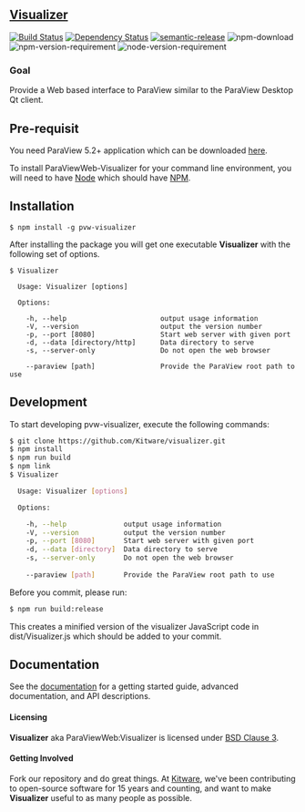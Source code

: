## [Visualizer](http://kitware.github.io/Visualizer/)

[![Build Status](https://travis-ci.org/Kitware/visualizer.svg)](https://travis-ci.org/Kitware/visualizer)
[![Dependency Status](https://david-dm.org/kitware/visualizer.svg)](https://david-dm.org/kitware/pvw-visualizer)
[![semantic-release](https://img.shields.io/badge/%20%20%F0%9F%93%A6%F0%9F%9A%80-semantic--release-e10079.svg)](https://github.com/semantic-release/semantic-release)
![npm-download](https://img.shields.io/npm/dm/visualizer.svg)
![npm-version-requirement](https://img.shields.io/badge/npm->=3.0.0-brightgreen.svg)
![node-version-requirement](https://img.shields.io/badge/node->=5.0.0-brightgreen.svg)

### Goal ###

Provide a Web based interface to ParaView similar to the ParaView Desktop Qt client. 

## Pre-requisit 

You need ParaView 5.2+ application which can be downloaded [here](http://www.paraview.org/download/).

To install ParaViewWeb-Visualizer for your command line environment,
you will need to have [Node](https://nodejs.org/en/) which should have [NPM](https://www.npmjs.com/).

## Installation

```
$ npm install -g pvw-visualizer
```

After installing the package you will get one executable **Visualizer** with
the following set of options.

```
$ Visualizer

  Usage: Visualizer [options]

  Options:

    -h, --help                       output usage information
    -V, --version                    output the version number
    -p, --port [8080]                Start web server with given port
    -d, --data [directory/http]      Data directory to serve
    -s, --server-only                Do not open the web browser

    --paraview [path]                Provide the ParaView root path to use
```

## Development

To start developing pvw-visualizer, execute the following commands:

```sh
$ git clone https://github.com/Kitware/visualizer.git
$ npm install
$ npm run build
$ npm link
$ Visualizer

  Usage: Visualizer [options]

  Options:

    -h, --help              output usage information
    -V, --version           output the version number
    -p, --port [8080]       Start web server with given port
    -d, --data [directory]  Data directory to serve
    -s, --server-only       Do not open the web browser
    
    --paraview [path]       Provide the ParaView root path to use
```

Before you commit, please run:

```sh
$ npm run build:release
```

This creates a minified version of the visualizer JavaScript code in dist/Visualizer.js
which should be added to your commit.

## Documentation

See the [documentation](https://kitware.github.io/visualizer) for a
getting started guide, advanced documentation, and API descriptions.

#### Licensing

**Visualizer** aka ParaViewWeb:Visualizer is licensed under [BSD Clause 3](LICENSE).

#### Getting Involved

Fork our repository and do great things. At [Kitware](http://www.kitware.com),
we've been contributing to open-source software for 15 years and counting, and
want to make **Visualizer** useful to as many people as possible.
